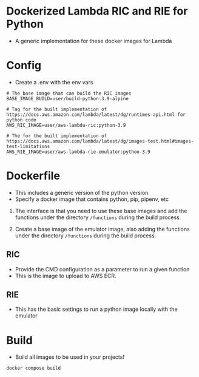 # Dockerized Lambda RIC and RIE for Python

* A generic implementation for these docker images for Lambda

# Config

* Create a .env with the env vars

```properties
# The base image that can build the RIC images
BASE_IMAGE_BUILD=user/build-python:3.9-alpine

# Tag for the built implementation of https://docs.aws.amazon.com/lambda/latest/dg/runtimes-api.html for python code
AWS_RIC_IMAGE=user/aws-lambda-ric:python-3.9

# The for the built implementation of https://docs.aws.amazon.com/lambda/latest/dg/images-test.html#images-test-limitations
AWS_RIE_IMAGE=user/aws-lambda-rie-emulator:python-3.9
```

# Dockerfile

* This includes a generic version of the python version
* Specify a docker image that contains python, pip, pipenv, etc

1. The interface is that you need to use these base images and add the functions
under the directory `/functions` during the build process.

2. Create a base image of the emulator image, also adding the functions
under the directory `/functions` during the build process.

## RIC

* Provide the CMD configuration as a parameter to run a given function
* This is the image to upload to AWS ECR.

## RIE

* This has the basic settings to run a python image locally with the emulator

# Build

* Build all images to be used in your projects!

```console
docker compose build
```

